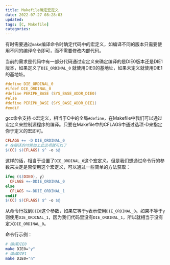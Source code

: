 ```yaml
---
title: Makefile确定宏定义
date: 2022-07-27 08:28:03
updated:
tags: [C, Makefile]
categories:
---
```


有时需要通过`make`编译命令时确定代码中的宏定义，如编译不同的版本只需要使用不同的编译命令即可，而不需要修改内部代码。

当前的需求是代码中有一部分代码通过宏定义来确定编译的是DIE0版本还是DIE1版本，如果定义了`DIE_ORDINAL_0` 就使用DIE0的基地址，如果未定义就使用DIE1的基地址。

```C
#define DIE_ORDINAL_0
#ifdef DIE_ORDINAL_0
#define PERIPH_BASE (SYS_BASE_ADDR_DIE0)
#else
#define PERIPH_BASE (SYS_BASE_ADDR_DIE1)
#endif
```

gcc命令支持`-D`宏定义，相当于C中的全局`#define`，在Makefile中我们可以通过宏定义来控制源程序的编译。只要在Makefile中的CFLAGS中通过选项-D来指定你于定义的宏即可。

```Makefile
CFLAGS += -D DIE_ORDINAL_0
# 在编译的时候加上此选项就可以了
$(CC) $(CFLAGS) $^ -o $@
```

这样的话，相当于设置了`DIE_ORDINAL_0`这个宏定义。但是我们想通过命令行的参数来决定是否使用这个宏定义，可以通过一些简单的方法获取：

```Makefile
ifeq ($(DIE0), y)
  CFLAGS +=-DDIE_ORDINAL_0
else
  CFLAGS +=-DDIE_ORDINAL_1
endif
$(CC) $(CFLAGS) $^ -o $@
```

从命令行找到`DIE0`这个参数，如果它等于`y`表示使用`DIE_ORDINAL_0`。如果不等于`y`则使用`DIE_ORDINAL_1`，因为我们代码里没有`DIE_ORDINAL_1`，所以就相当于没有定义`DIE_ORDINAL_0`。

命令行示例：

```Bash
# 编译DIE0
make DIE0="y"
# 编译DIE1
make DIE0="n"
```